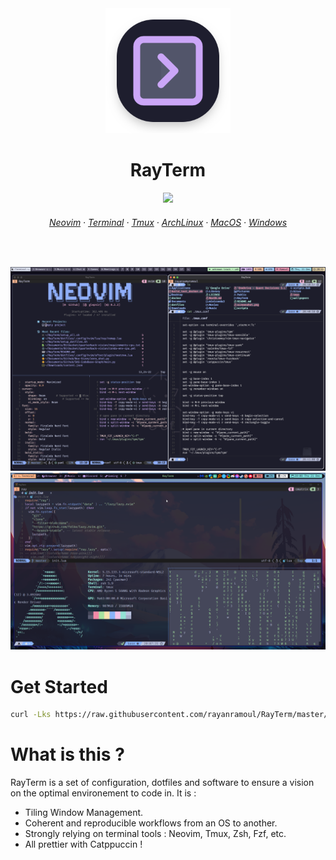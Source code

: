 <div align="center">
 
<img width="200" src="https://github.com/rayanramoul/RayTerm/blob/master/assets/logo.png?raw=true">
</img>
<h1>RayTerm</h1>
<img src="https://raw.githubusercontent.com/catppuccin/catppuccin/main/assets/palette/macchiato.png" width="400" />
<h6 align="center">
  <a href="https://github.com/rayanramoul/RayTerm/blob/master/docs/Neovim">Neovim</a>
  ·
  <a href="https://github.com/rayanramoul/RayTerm/blob/master/docs/Terminal">Terminal</a>
  ·
  <a href="https://github.com/rayanramoul/RayTerm/blob/master/docs/Tmux">Tmux</a>
  ·
  <a href="https://github.com/rayanramoul/RayTerm/blob/master/docs/ArchLinux">ArchLinux</a>
  ·
  <a href="https://github.com/rayanramoul/RayTerm/blob/master/docs/MacOS">MacOS</a>
  ·
  <a href="https://github.com/rayanramoul/RayTerm/blob/master/docs/Windows">Windows</a>
</h6>

&nbsp;

 <img src="https://github.com/rayanramoul/RayTerm/blob/master/assets/macos_preview.png?raw=true" alt="RayTerm" width="600">
  </img>

   <img src="https://github.com/rayanramoul/RayTerm/blob/master/assets/windows_preview.png?raw=true" alt="RayTerm" width="600">
  </img>

</div>

# Get Started

```bash
curl -Lks https://raw.githubusercontent.com/rayanramoul/RayTerm/master/install.sh | /bin/bash
```

# What is this ?
RayTerm is a set of configuration, dotfiles and software to ensure a vision on the optimal environement to code in.
It is :
- Tiling Window Management.
- Coherent and reproducible workflows from an OS to another.
- Strongly relying on terminal tools : Neovim, Tmux, Zsh, Fzf, etc.
- All prettier with Catppuccin !



